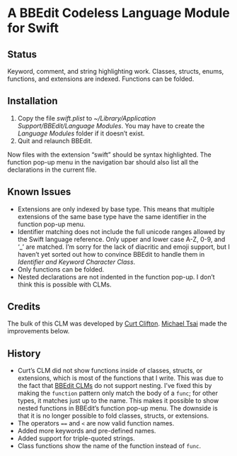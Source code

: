 # A BBEdit Codeless Language Module for Swift

## Status

Keyword, comment, and string highlighting work. Classes, structs, enums, functions, and extensions are indexed. Functions can be folded.

## Installation

1. Copy the file *swift.plist* to *~/Library/Application Support/BBEdit/Language Modules*. You may have to create the *Language Modules* folder if it doesn’t exist.
2. Quit and relaunch BBEdit.

Now files with the extension “swift” should be syntax highlighted. The function pop-up menu in the navigation bar should also list all the declarations in the current file.

## Known Issues

- Extensions are only indexed by base type. This means that multiple extensions of the same base type have the same identifier in the function pop-up menu.
- Identifier matching does not include the full unicode ranges allowed by the Swift language reference. Only upper and lower case A-Z, 0-9, and ‘_’ are matched. I’m sorry for the lack of diacritic and emoji support, but I haven’t yet sorted out how to convince BBEdit to handle them in *Identifier and Keyword Character Class*.
- Only functions can be folded.
- Nested declarations are not indented in the function pop-up. I don’t think this is possible with CLMs.

## Credits

The bulk of this CLM was developed by [Curt Clifton](https://github.com/curtclifton/bbedit-swift-clm). [Michael Tsai](https://mjtsai.com) made the improvements below.

## History

- Curt’s CLM did not show functions inside of classes, structs, or extensions, which is most of the functions that I write. This was due to the fact that [BBEdit CLMs](http://www.barebones.com/support/develop/clm.html) do not support nesting. I’ve fixed this by making the `function` pattern only match the body of a `func`; for other types, it matches just up to the name. This makes it possible to show nested functions in BBEdit’s function pop-up menu. The downside is that it is no longer possible to fold classes, structs, or extensions.
- The operators `==` and `<` are now valid function names.
- Added more keywords and pre-defined names.
- Added support for triple-quoted strings.
- Class functions show the name of the function instead of `func`.
